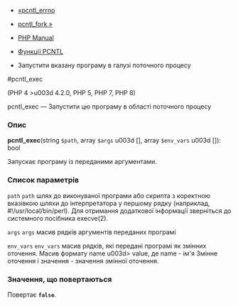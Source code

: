 - [«pcntl_errno](function.pcntl-errno.md)
- [pcntl_fork »](function.pcntl-fork.md)

- [PHP Manual](index.md)
- [Функції PCNTL](ref.pcntl.md)
- Запустити вказану програму в галузі поточного процесу

#pcntl_exec

(PHP 4 \>u003d 4.2.0, PHP 5, PHP 7, PHP 8)

pcntl_exec — Запустити цю програму в області поточного процесу

### Опис

**pcntl_exec**(string `$path`, array `$args` u003d \[\], array `$env_vars` u003d
\[\]): bool

Запускає програму із переданими аргументами.

### Список параметрів

`path`
`path` шлях до виконуваної програми або скрипта з коректною вказівкою
шляхи до інтерпретатора у першому рядку (наприклад,
#!/usr/local/bin/perl). Для отримання додаткової інформації
зверніться до системного посібника execve(2).

`args`
`args` масив рядків аргументів переданих програмі

`env_vars`
`env_vars` масив рядків, які передані програмі як
змінних оточення. Масив формату name u003d\> value, де name - ім'я
Змінне оточення і значення - значення змінної оточення.

### Значення, що повертаються

Повертає **`false`**.
